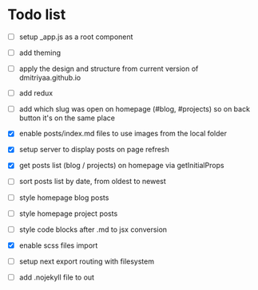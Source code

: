 # Todo list

- [ ] setup \_app.js as a root component

- [ ] add theming

- [ ] apply the design and structure from current version of dmitriyaa.github.io

- [ ] add redux

- [ ] add which slug was open on homepage (#blog, #projects) so on back button it's on the same place

- [x] enable posts/index.md files to use images from the local folder

- [x] setup server to display posts on page refresh

- [x] get posts list (blog / projects) on homepage via getInitialProps

- [ ] sort posts list by date, from oldest to newest

- [ ] style homepage blog posts

- [ ] style homepage project posts

- [ ] style code blocks after .md to jsx conversion

- [x] enable scss files import

- [ ] setup next export routing with filesystem

- [ ] add .nojekyll file to out
